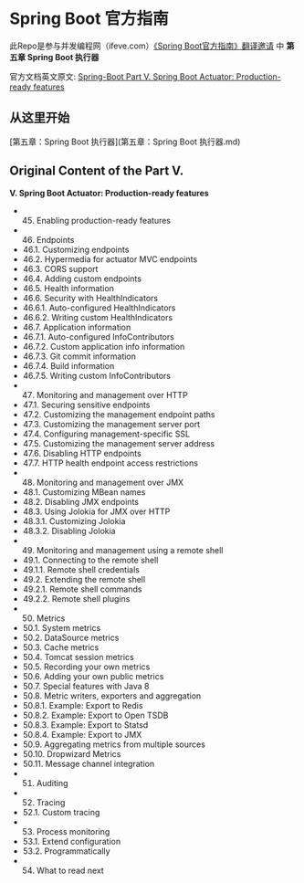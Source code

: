 # Spring Boot 官方指南

此Repo是参与并发编程网（ifeve.com）[《Spring Boot官方指南》翻译邀请](http://ifeve.com/spring-boot/) 中 **第五章 Spring Boot 执行器** 

官方文档英文原文: [Spring-Boot  Part V. Spring Boot Actuator: Production-ready features](http://docs.spring.io/spring-boot/docs/current/reference/html/production-ready.html)

## 从这里开始
[第五章：Spring Boot 执行器](第五章：Spring Boot 执行器.md)

## Original Content of the Part V.
**V. Spring Boot Actuator: Production-ready features**

- 45. Enabling production-ready features
- 46. Endpoints
- 46.1. Customizing endpoints
- 46.2. Hypermedia for actuator MVC endpoints
- 46.3. CORS support
- 46.4. Adding custom endpoints
- 46.5. Health information
- 46.6. Security with HealthIndicators
- 46.6.1. Auto-configured HealthIndicators
- 46.6.2. Writing custom HealthIndicators
- 46.7. Application information
- 46.7.1. Auto-configured InfoContributors
- 46.7.2. Custom application info information
- 46.7.3. Git commit information
- 46.7.4. Build information
- 46.7.5. Writing custom InfoContributors
- 47. Monitoring and management over HTTP
- 47.1. Securing sensitive endpoints
- 47.2. Customizing the management endpoint paths
- 47.3. Customizing the management server port
- 47.4. Configuring management-specific SSL
- 47.5. Customizing the management server address
- 47.6. Disabling HTTP endpoints
- 47.7. HTTP health endpoint access restrictions
- 48. Monitoring and management over JMX
- 48.1. Customizing MBean names
- 48.2. Disabling JMX endpoints
- 48.3. Using Jolokia for JMX over HTTP
- 48.3.1. Customizing Jolokia
- 48.3.2. Disabling Jolokia
- 49. Monitoring and management using a remote shell
- 49.1. Connecting to the remote shell
- 49.1.1. Remote shell credentials
- 49.2. Extending the remote shell
- 49.2.1. Remote shell commands
- 49.2.2. Remote shell plugins
- 50. Metrics
- 50.1. System metrics
- 50.2. DataSource metrics
- 50.3. Cache metrics
- 50.4. Tomcat session metrics
- 50.5. Recording your own metrics
- 50.6. Adding your own public metrics
- 50.7. Special features with Java 8
- 50.8. Metric writers, exporters and aggregation
- 50.8.1. Example: Export to Redis
- 50.8.2. Example: Export to Open TSDB
- 50.8.3. Example: Export to Statsd
- 50.8.4. Example: Export to JMX
- 50.9. Aggregating metrics from multiple sources
- 50.10. Dropwizard Metrics
- 50.11. Message channel integration
- 51. Auditing
- 52. Tracing
- 52.1. Custom tracing
- 53. Process monitoring
- 53.1. Extend configuration
- 53.2. Programmatically
- 54. What to read next



